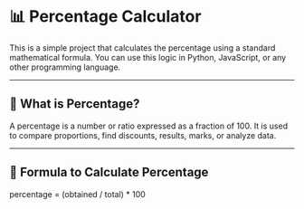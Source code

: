 # 📊 Percentage Calculator

This is a simple project that calculates the percentage using a standard mathematical formula. You can use this logic in Python, JavaScript, or any other programming language.

---

## 🔢 What is Percentage?

A percentage is a number or ratio expressed as a fraction of 100. It is used to compare proportions, find discounts, results, marks, or analyze data.

---

## 🧮 Formula to Calculate Percentage

percentage = (obtained / total) * 100
